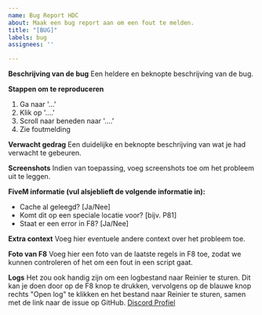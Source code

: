 ```yaml
---
name: Bug Report HDC
about: Maak een bug report aan om een fout te melden.
title: "[BUG]"
labels: bug
assignees: ''

---
```


**Beschrijving van de bug**
Een heldere en beknopte beschrijving van de bug.

**Stappen om te reproduceren**
1. Ga naar '...'
2. Klik op '....'
3. Scroll naar beneden naar '....'
4. Zie foutmelding

**Verwacht gedrag**
Een duidelijke en beknopte beschrijving van wat je had verwacht te gebeuren.

**Screenshots**
Indien van toepassing, voeg screenshots toe om het probleem uit te leggen.

**FiveM informatie (vul alsjeblieft de volgende informatie in):**
- Cache al geleegd? [Ja/Nee]
- Komt dit op een speciale locatie voor? [bijv. P81]
- Staat er een error in F8? [Ja/Nee]

**Extra context**
Voeg hier eventuele andere context over het probleem toe.

**Foto van F8**
Voeg hier een foto van de laatste regels in F8 toe, zodat we kunnen controleren of het om een fout in een script gaat.

**Logs**
Het zou ook handig zijn om een logbestand naar Reinier te sturen. Dit kan je doen door op de F8 knop te drukken, vervolgens op de blauwe knop rechts "Open log" te klikken en het bestand naar Reinier te sturen, samen met de link naar de issue op GitHub. [Discord Profiel](https://discord.com/users/528557003770167297)
